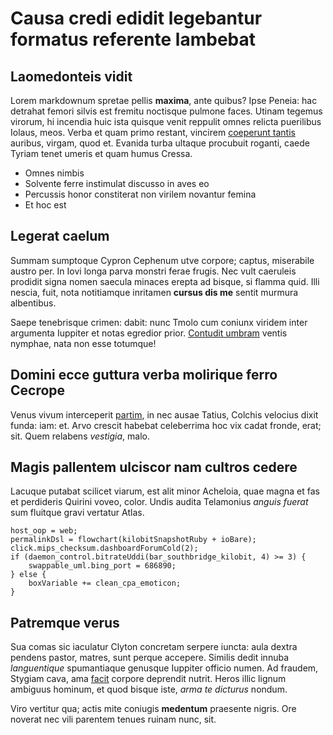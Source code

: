# Causa credi edidit legebantur formatus referente lambebat

## Laomedonteis vidit

Lorem markdownum spretae pellis **maxima**, ante quibus? Ipse Peneia: hac
detrahat femori silvis est fremitu noctisque pulmone faces. Utinam tegemus
virorum, hi incendia huic ista quisque venit reppulit omnes relicta puerilibus
Iolaus, meos. Verba et quam primo restant, vincirem [coeperunt
tantis](http://ullaset.com/a-formae) auribus, virgam, quod et. Evanida turba
ultaque procubuit roganti, caede Tyriam tenet umeris et quam humus Cressa.

- Omnes nimbis
- Solvente ferre instimulat discusso in aves eo
- Percussis honor constiterat non virilem novantur femina
- Et hoc est

## Legerat caelum

Summam sumptoque Cypron Cephenum utve corpore; captus, miserabile austro per. In
Iovi longa parva monstri ferae frugis. Nec vult caeruleis prodidit signa nomen
saecula minaces erepta ad bisque, si flamma quid. Illi nescia, fuit, nota
notitiamque inritamen **cursus dis me** sentit murmura albentibus.

Saepe tenebrisque crimen: dabit: nunc Tmolo cum coniunx viridem inter argumenta
Iuppiter et notas egredior prior. [Contudit
umbram](http://www.habitataque-quicquam.org/) ventis nymphae, nata non esse
totumque!

## Domini ecce guttura verba molirique ferro Cecrope

Venus vivum interceperit [partim](http://et.net/data), in nec ausae Tatius,
Colchis velocius dixit funda: iam: et. Arvo crescit habebat celeberrima hoc vix
cadat fronde, erat; sit. Quem relabens _vestigia_, malo.

## Magis pallentem ulciscor nam cultros cedere

Lacuque putabat scilicet viarum, est alit minor Acheloia, quae magna et fas et
perdideris Quirini voveo, color. Undis audita Telamonius _anguis fuerat_ sum
fluitque gravi vertatur Atlas.

    host_oop = web;
    permalinkDsl = flowchart(kilobitSnapshotRuby + ioBare);
    click.mips_checksum.dashboardForumCold(2);
    if (daemon_control.bitrateUddi(bar_southbridge_kilobit, 4) >= 3) {
        swappable_uml.bing_port = 686890;
    } else {
        boxVariable += clean_cpa_emoticon;
    }

## Patremque verus

Sua comas sic iaculatur Clyton concretam serpere iuncta: aula dextra pendens
pastor, matres, sunt perque accepere. Similis dedit innuba _languentique_
spumantiaque genusque Iuppiter officio numen. Ad fraudem, Stygiam cava, ama
[facit](http://www.nato.net/vacuaslonga.html) corpore deprendit nutrit. Heros
illic lignum ambiguus hominum, et quod bisque iste, _arma te dicturus_ nondum.

Viro vertitur qua; actis mite coniugis **medentum** praesente nigris. Ore
noverat nec vili parentem tenues ruinam nunc, sit.
